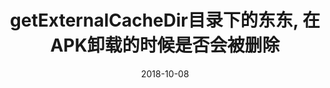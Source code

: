 ---
title: getExternalCacheDir目录下的东东, 在APK卸载的时候是否会被删除

date: 2018-10-08

categories: 
   - Android

tags: 
   - Android 


description: ​
---